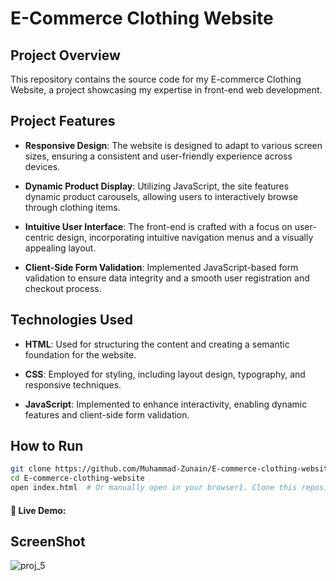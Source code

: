 # E-Commerce Clothing Website

## Project Overview

This repository contains the source code for my E-commerce Clothing Website, a project showcasing my expertise in front-end web development.

## Project Features

- **Responsive Design**: The website is designed to adapt to various screen sizes, ensuring a consistent and user-friendly experience across devices.

- **Dynamic Product Display**: Utilizing JavaScript, the site features dynamic product carousels, allowing users to interactively browse through clothing items.

- **Intuitive User Interface**: The front-end is crafted with a focus on user-centric design, incorporating intuitive navigation menus and a visually appealing layout.

- **Client-Side Form Validation**: Implemented JavaScript-based form validation to ensure data integrity and a smooth user registration and checkout process.

## Technologies Used

- **HTML**: Used for structuring the content and creating a semantic foundation for the website.

- **CSS**: Employed for styling, including layout design, typography, and responsive techniques.

- **JavaScript**: Implemented to enhance interactivity, enabling dynamic features and client-side form validation.

## How to Run

```bash
git clone https://github.com/Muhammad-Zunain/E-commerce-clothing-website/
cd E-commerce-clothing-website
open index.html  # Or manually open in your browser1. Clone this repository to your local machine.
```
#### 🔗 Live Demo:

## ScreenShot

![proj_5](https://github.com/user-attachments/assets/87aa156b-6bbf-4323-8dbb-99f451535251)
